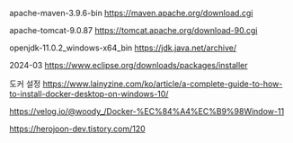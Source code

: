 apache-maven-3.9.6-bin
https://maven.apache.org/download.cgi

apache-tomcat-9.0.87
https://tomcat.apache.org/download-90.cgi

openjdk-11.0.2_windows-x64_bin
https://jdk.java.net/archive/

2024-03 
https://www.eclipse.org/downloads/packages/installer

도커 설정
https://www.lainyzine.com/ko/article/a-complete-guide-to-how-to-install-docker-desktop-on-windows-10/

https://velog.io/@woody_/Docker-%EC%84%A4%EC%B9%98Window-11

https://herojoon-dev.tistory.com/120
